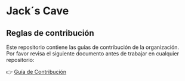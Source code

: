 # Jack´s Cave

## Reglas de contribución

Este repositorio contiene las guías de contribución de la organización.  
Por favor revisa el siguiente documento antes de trabajar en cualquier repositorio:

👉 [Guía de Contribución](CONTRIBUTING.md)

